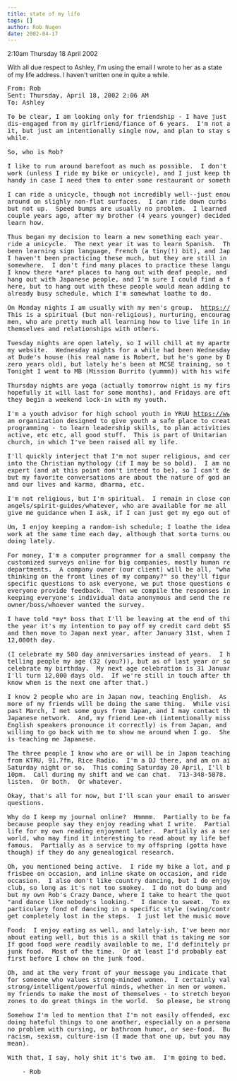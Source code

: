 ```yaml
---
title: state of my life
tags: []
author: Rob Nugen
date: 2002-04-17
---
```


<p class=date>2:10am Thursday 18 April 2002</p>

<p>With all due respect to Ashley, I'm using the email I wrote to her
as a state of my life address.  I haven't written one in quite a
while.</p>

<pre>
From: Rob
Sent: Thursday, April 18, 2002 2:06 AM
To: Ashley

To be clear, I am looking only for friendship - I have just recently
dis-engaged from my girlfriend/fiance of 6 years.  I'm not all torn up about
it, but just am intentionally single now, and plan to stay single for a
while.

So, who is Rob?

I like to run around barefoot as much as possible.  I don't wear shoes to
work (unless I ride my bike or unicycle), and I just keep them somewhat
handy in case I need them to enter some restaurant or something.

I can ride a unicycle, though not incredibly well--just enough to ride
around on slighly non-flat surfaces.  I can ride down curbs on occassion,
but not up.  Speed bumps are usually no problem.  I learned how to ride a
couple years ago, after my brother (4 years younger) decided he was going to
learn how.

Thus began my decision to learn a new something each year.  That year was to
ride a unicycle.  The next year it was to learn Spanish.  This year I've
been learning sign language, French (a tiny(!) bit), and Japanese (slowly).
I haven't been practicing these much, but they are still in my head
somewhere.  I don't find many places to practice these languages in Houston.
I know there *are* places to hang out with deaf people, and other places to
hang out with Japanese people, and I'm sure I could find a french culture
here, but to hang out with these people would mean adding to or adjusting my
already busy schedule, which I'm somewhat loathe to do.

On Monday nights I am usually with my men's group.  <a href="https://www.mkp.org">https://www.mkp.org</a>.
This is a spiritual (but non-religious), nurturing, encouraging group of
men, who are pretty much all learning how to live life in integrity with
themselves and relationships with others.

Tuesday nights are open lately, so I will chill at my apartment or work on
my website.  Wednesday nights for a while had been Wednesday Night Dinner's
at Dude's house (his real name is Robert, but he's gone by Dude since he was
zero years old), but lately he's been at MCSE training, so that's off.
Tonight I went to MB (Mission Burrito (yummm)) with his wife Veronica.

Thursday nights are yoga (actually tomorrow night is my first night, but
hopefully it will last for some months), and Fridays are often free unless
they begin a weekend lock-in with my youth.

I'm a youth advisor for high school youth in YRUU <a href="https://www.uua.org/YRUU">https://www.uua.org/YRUU</a>,
an organization designed to give youth a safe place to create their own
programming - to learn leadership skills, to plan activities, to be socially
active, etc etc, all good stuff.  This is part of Unitarian Universalism, my
church, in which I've been raised all my life.

I'll quickly interject that I'm not super religious, and certainly don't buy
into the Christian mythology (if I may be so bold).  I am not a biblical
expert (and at this point don't intend to be), so I can't debate thoroughly,
but my favorite conversations are about the nature of god and the universe
and our lives and karma, dharma, etc.

I'm not religious, but I'm spiritual.  I remain in close contact with my
angels/spirit-guides/whatever, who are available for me all the time.  They
give me guidance when I ask, if I can just get my ego out of the way ;-)

Um, I enjoy keeping a random-ish schedule; I loathe the idea of going to
work at the same time each day, although that sorta turns out to be what I'm
doing lately.

For money, I'm a computer programmer for a small company that hosts
customized surveys online for big companies, mostly human resources
departments.  A company owner (our client) will be all, "what are people
thinking on the front lines of my company?" so they'll figure out a bunch of
specific questions to ask everyone, we put those questions online and let
everyone provide feedback.  Then we compile the responses into a report,
keeping everyone's individual data anonymous and send the report to the
owner/boss/whoever wanted the survey.

I have told *my* boss that I'll be leaving at the end of this year.  During
the year it's my intention to pay off my credit card debt $5000, save some $
and then move to Japan next year, after January 31st, when I'll celebrate my
12,000th day.

(I celebrate my 500 day anniversaries instead of years.  I have no problem
telling people my age (32 (you?)), but as of last year or so, I don't
celebrate my birthday.  My next age celebration is 31 January 2003, when
I'll turn 12,000 days old.  If we're still in touch after then, I'll let you
know when is the next one after that.)

I know 2 people who are in Japan now, teaching English.  As of August, 1
more of my friends will be doing the same thing.  While visiting Paris this
past March, I met some guys from Japan, and I may contact them to expand my
Japanese network.  And, my friend Lee-eh (intentionally misspelled so
English speakers pronounce it correctly) is from Japan, and said she'd be
willing to go back with me to show me around when I go.  She's the one who
is teaching me Japanese.

The three people I know who are or will be in Japan teaching English are all
from KTRU, 91.7fm, Rice Radio.  I'm a DJ there, and am on air every other
Saturday night or so.  This coming Saturday 20 April, I'll be on from 7 to
10pm.  Call during my shift and we can chat.  713-348-5878.  Or you can just
listen.  Or both.  Or whatever.

Okay, that's all for now, but I'll scan your email to answer specific
questions.

Why do I keep my journal online?  Hmmmm.  Partially to be famous.  Partially
because people say they enjoy reading what I write.  Partially to record my
life for my own reading enjoyment later.  Partially as a service to the
world, who may find it interesting to read about my life before I'm *really*
famous.  Partially as a service to my offspring (gotta have kids first
though) if they do any genealogical research.

Oh, you mentioned being active.  I ride my bike a lot, and play ultimate
frisbee on occasion, and inline skate on occasion, and ride my unicycle on
occasion.  I also don't like country dancing, but I do enjoy going to a
club, so long as it's not too smokey.  I do not do bump and grind dancing,
but my own Rob's Crazy Dance, where I take to heart the quote that ends,
"and dance like nobody's looking."  I dance to sweat.  To exercise.  I'm not
particulary fond of dancing in a specific style (swing/contra/etc) because I
get completely lost in the steps.  I just let the music move me.

Food:  I enjoy eating as well, and lately-ish, I've been more intentional
about eating well, but this is a skill that is taking me some time to form.
If good food were readily available to me, I'd definitely prefer it over
junk food.  Most of the time.  Or at least I'd probably eat the healthy food
first before I chow on the junk food.

Oh, and at the very front of your message you indicate that you're looking
for someone who values strong-minded women.  I certainly value
strong/intelligent/powerful minds, whether in men or women.  I encourage all
my friends to make the most of themselves - to stretch beyond their comfort
zones to do great things in the world.  So please, be strong-minded.

Somehow I'm led to mention that I'm not easily offended, except by humans
doing hateful things to one another, especially on a personal level.  I have
no problem with cursing, or bathroom humor, or see-food.  But I don't like
racism, sexism, culture-ism (I made that one up, but you may know what I
mean).

With that, I say, holy shit it's two am.  I'm going to bed.

	- Rob
</pre>
